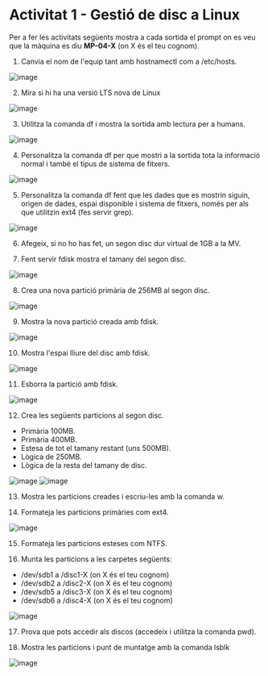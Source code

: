 # Activitat 1 - Gestió de disc a Linux

Per a fer les activitats següents mostra a cada sortida el prompt on es veu que la màquina es diu **MP-04-X** (on X és el teu cognom).


1. Canvia el nom de l'equip tant amb hostnamectl com a /etc/hosts.

![image](https://github.com/user-attachments/assets/06e9bcbd-e750-4592-841c-146208c927f4)

2. Mira si hi ha una versió LTS nova de Linux

![image](https://github.com/user-attachments/assets/edb92afe-8eff-4d2e-b09b-b342bab15f46)

3. Utilitza la comanda df i mostra la sortida amb lectura per a humans.

![image](https://github.com/user-attachments/assets/f11ca362-9b8d-490b-bd2e-727d9fb4a2b4)

4. Personalitza la comanda df per que mostri a la sortida tota la informació normal i també el tipus de sistema de fitxers.

![image](https://github.com/user-attachments/assets/ed917ccd-0875-460a-9019-d2805235dfb9)

5. Personalitza la comanda df fent que les dades que es mostrin siguin, origen de dades, espai disponible i sistema de fitxers, només per als que utilitzin ext4 (fes servir grep).

![image](https://github.com/user-attachments/assets/aa773067-fb44-4421-aae1-994fdabc187e)

6. Afegeix, si no ho has fet, un segon disc dur virtual de 1GB a la MV.

7. Fent servir fdisk mostra el tamany del segon disc.

![image](https://github.com/user-attachments/assets/9940ed3f-3050-46d1-bf37-1a10e8d3c1ed)

8. Crea una nova partició primària de 256MB al segon disc.

![image](https://github.com/user-attachments/assets/96ac5650-da02-44db-a199-23a4e0f8325c)

9. Mostra la nova partició creada amb fdisk.

![image](https://github.com/user-attachments/assets/caa3e937-5be9-4792-a527-c1c0873d0d14)

10. Mostra l'espai lliure del disc amb fdisk.

![image](https://github.com/user-attachments/assets/1f4df29d-0dbf-4411-8de4-8d3ae3493d4f)

11. Esborra la partició amb fdisk.

![image](https://github.com/user-attachments/assets/7aca5a0e-f45b-468e-a1f9-cd2aa59e8fe3)

12. Crea les següents particions al segon disc.
  - Primària 100MB.
  - Primària 400MB.
  - Estesa de tot el tamany restant (uns 500MB).
  - Lògica de 250MB.
  - Lògica de la resta del tamany de disc.

![image](https://github.com/user-attachments/assets/679e2e97-6f1d-4c2c-b9c8-1fdddde0b277)
![image](https://github.com/user-attachments/assets/74b5afcc-249e-491c-acde-5af69c4c7678)

13. Mostra les particions creades i escriu-les amb la comanda w.

14. Formateja les particions primàries com ext4.

![image](https://github.com/user-attachments/assets/7ff38efb-bbdd-47ff-b95c-c0228022aeb3)

15. Formateja les particions esteses com NTFS.

16. Munta les particions a les carpetes següents:
  - /dev/sdb1 a /disc1-X (on X és el teu cognom)
  - /dev/sdb2 a /disc2-X (on X és el teu cognom)
  - /dev/sdb5 a /disc3-X (on X és el teu cognom)
  - /dev/sdb6 a /disc4-X (on X és el teu cognom)

![image](https://github.com/user-attachments/assets/3a682fc5-e309-48ae-a075-14fc87372c57)

17. Prova que pots accedir als discos (accedeix i utilitza la comanda pwd).

18. Mostra les particions i punt de muntatge amb la comanda lsblk

![image](https://github.com/user-attachments/assets/5d4cb727-1cc3-4c2d-9fc0-8bd319fed448)
